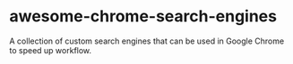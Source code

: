 # awesome-chrome-search-engines
A collection of custom search engines that can be used in Google Chrome to speed up workflow.
